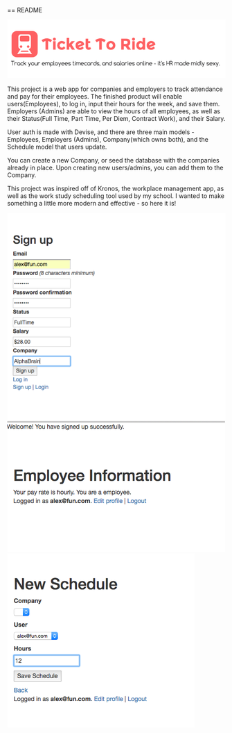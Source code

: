 == README

![trst](public/ticketlogo.png)

This project is a web app for companies and employers to track attendance and pay for their employees. The finished product will enable users(Employees), to log in, input their hours for the week, and save them. Employers (Admins) are able to view the hours of all employees, as well as their Status(Full Time, Part Time, Per Diem, Contract Work), and their Salary. 

User auth is made with Devise, and there are three main models - Employees, Employers (Admins), Company(which owns both), and the Schedule model that users update.

You can create a new Company, or seed the database with the companies already in place. Upon creating new users/admins, you can add them to the Company. 

This project was inspired off of Kronos, the workplace management app, as well as the work study scheduling tool used by my school. I wanted to make something a little more modern and effective - so here it is!

![trst](public/ticket1.png)
![trst](public/ticket2.png)
![trst](public/ticket3.png)
